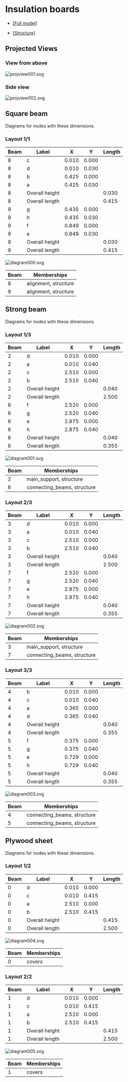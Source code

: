 # Insulation boards



* [[Full model]](full_model.stl)


* [[Structure]](structure.stl)




## Projected Views

### View from above

![projview001.svg](projview001.svg)
### Side view

![projview002.svg](projview002.svg)
## Square beam

Diagrams for nodes with these dimensions.

### Layout 1/1


| Beam | Label | X | Y | Length |
|-|-|-|-|-|
| 8 | c | 0.010 | 0.000 |  |
| 8 | d | 0.010 | 0.030 |  |
| 8 | b | 0.425 | 0.000 |  |
| 8 | a | 0.425 | 0.030 |  |
| 8 | Overall height |  |  | 0.030 |
| 8 | Overall length |  |  | 0.415 |
| 9 | g | 0.435 | 0.000 |  |
| 9 | h | 0.435 | 0.030 |  |
| 9 | f | 0.849 | 0.000 |  |
| 9 | e | 0.849 | 0.030 |  |
| 9 | Overall height |  |  | 0.030 |
| 9 | Overall length |  |  | 0.415 |


![diagram000.svg](diagram000.svg)

| Beam | Memberships |
|-|-|
| 8 | alignment, structure |
| 9 | alignment, structure |


## Strong beam

Diagrams for nodes with these dimensions.

### Layout 1/3


| Beam | Label | X | Y | Length |
|-|-|-|-|-|
| 2 | d | 0.010 | 0.000 |  |
| 2 | a | 0.010 | 0.040 |  |
| 2 | c | 2.510 | 0.000 |  |
| 2 | b | 2.510 | 0.040 |  |
| 2 | Overall height |  |  | 0.040 |
| 2 | Overall length |  |  | 2.500 |
| 6 | f | 2.520 | 0.000 |  |
| 6 | g | 2.520 | 0.040 |  |
| 6 | e | 2.875 | 0.000 |  |
| 6 | h | 2.875 | 0.040 |  |
| 6 | Overall height |  |  | 0.040 |
| 6 | Overall length |  |  | 0.355 |


![diagram001.svg](diagram001.svg)

| Beam | Memberships |
|-|-|
| 2 | main_support, structure |
| 6 | connecting_beams, structure |


### Layout 2/3


| Beam | Label | X | Y | Length |
|-|-|-|-|-|
| 3 | d | 0.010 | 0.000 |  |
| 3 | a | 0.010 | 0.040 |  |
| 3 | c | 2.510 | 0.000 |  |
| 3 | b | 2.510 | 0.040 |  |
| 3 | Overall height |  |  | 0.040 |
| 3 | Overall length |  |  | 2.500 |
| 7 | f | 2.520 | 0.000 |  |
| 7 | g | 2.520 | 0.040 |  |
| 7 | e | 2.875 | 0.000 |  |
| 7 | h | 2.875 | 0.040 |  |
| 7 | Overall height |  |  | 0.040 |
| 7 | Overall length |  |  | 0.355 |


![diagram002.svg](diagram002.svg)

| Beam | Memberships |
|-|-|
| 3 | main_support, structure |
| 7 | connecting_beams, structure |


### Layout 3/3


| Beam | Label | X | Y | Length |
|-|-|-|-|-|
| 4 | b | 0.010 | 0.000 |  |
| 4 | c | 0.010 | 0.040 |  |
| 4 | a | 0.365 | 0.000 |  |
| 4 | d | 0.365 | 0.040 |  |
| 4 | Overall height |  |  | 0.040 |
| 4 | Overall length |  |  | 0.355 |
| 5 | f | 0.375 | 0.000 |  |
| 5 | g | 0.375 | 0.040 |  |
| 5 | e | 0.729 | 0.000 |  |
| 5 | h | 0.729 | 0.040 |  |
| 5 | Overall height |  |  | 0.040 |
| 5 | Overall length |  |  | 0.355 |


![diagram003.svg](diagram003.svg)

| Beam | Memberships |
|-|-|
| 4 | connecting_beams, structure |
| 5 | connecting_beams, structure |


## Plywood sheet

Diagrams for nodes with these dimensions.

### Layout 1/2


| Beam | Label | X | Y | Length |
|-|-|-|-|-|
| 0 | d | 0.010 | 0.000 |  |
| 0 | c | 0.010 | 0.415 |  |
| 0 | a | 2.510 | 0.000 |  |
| 0 | b | 2.510 | 0.415 |  |
| 0 | Overall height |  |  | 0.415 |
| 0 | Overall length |  |  | 2.500 |


![diagram004.svg](diagram004.svg)

| Beam | Memberships |
|-|-|
| 0 | covers |


### Layout 2/2


| Beam | Label | X | Y | Length |
|-|-|-|-|-|
| 1 | d | 0.010 | 0.000 |  |
| 1 | c | 0.010 | 0.415 |  |
| 1 | a | 2.510 | 0.000 |  |
| 1 | b | 2.510 | 0.415 |  |
| 1 | Overall height |  |  | 0.415 |
| 1 | Overall length |  |  | 2.500 |


![diagram005.svg](diagram005.svg)

| Beam | Memberships |
|-|-|
| 1 | covers |


